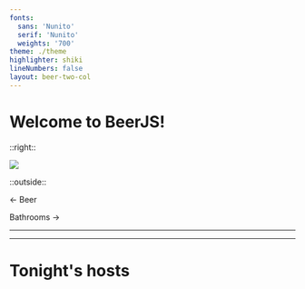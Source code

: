 ```yaml
---
fonts:
  sans: 'Nunito'
  serif: 'Nunito'
  weights: '700'
theme: ./theme
highlighter: shiki
lineNumbers: false
layout: beer-two-col
---
```


# Welcome to BeerJS!

::right::

<img src="/two-beers.svg" />

::outside::

<bubbles />
<div class="px-16 absolute bottom-0 left-0 right-0 bg-black bg-opacity-60 grid grid-cols-2">
  <p class="text-white !m-0 py-2">← Beer</p>
  <p class="text-white text-right !m-0 py-2">Bathrooms →</p>
</div>

---
---

# Tonight's hosts

<div class="grid grid-rows-2 auto-rows-fr gap-8 h-2/3 mt-8">
  <host name="Dave" image="/dave.jpg" />
  <host name="Benja" image="/benja.png" />
</div>
